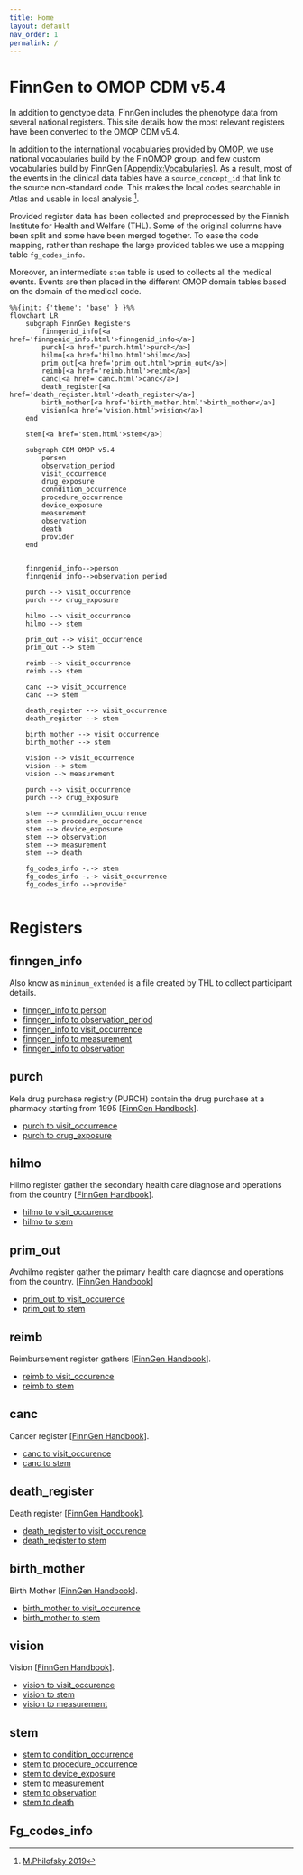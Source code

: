 ```yaml
---
title: Home
layout: default
nav_order: 1
permalink: /
---
```


# FinnGen to OMOP CDM v5.4 

In addition to genotype data, FinnGen includes the phenotype data from several national registers. 
This site details how the most relevant registers have been converted to the OMOP CDM v5.4. 

In addition to the international vocabularies provided by OMOP, we use national vocabularies build by the FinOMOP group, and few custom vocabularies build by FinnGen [[Appendix:Vocabularies](appendix_vocabularies.html)]. As a result, most of the events in the clinical data tables have a `source_concept_id` that link to the source non-standard code. This makes the local codes searchable in Atlas and usable in local analysis [^fn1].    

Provided register data has been collected and preprocessed by the Finnish Institute for Health and Welfare (THL). Some of the original columns have been split and some have been merged together. To ease the code mapping, rather than reshape the large provided tables we use a mapping table `fg_codes_info`. 

Moreover, an intermediate `stem` table is used to collects all the medical events. Events are then placed in the different OMOP domain tables based on the domain of the medical code.   


```mermaid
%%{init: {'theme': 'base' } }%%
flowchart LR
    subgraph FinnGen Registers
        finngenid_info[<a href='finngenid_info.html'>finngenid_info</a>]
        purch[<a href='purch.html'>purch</a>]
        hilmo[<a href='hilmo.html'>hilmo</a>]
        prim_out[<a href='prim_out.html'>prim_out</a>]
        reimb[<a href='reimb.html'>reimb</a>]
        canc[<a href='canc.html'>canc</a>]
        death_register[<a href='death_register.html'>death_register</a>]
        birth_mother[<a href='birth_mother.html'>birth_mother</a>]
        vision[<a href='vision.html'>vision</a>]
    end

    stem[<a href='stem.html'>stem</a>]

    subgraph CDM OMOP v5.4
        person
        observation_period
        visit_occurrence
        drug_exposure
        conndition_occurrence
        procedure_occurrence
        device_exposure
        measurement
        observation
        death
        provider
    end


    finngenid_info-->person
    finngenid_info-->observation_period

    purch --> visit_occurrence
    purch --> drug_exposure

    hilmo --> visit_occurrence
    hilmo --> stem

    prim_out --> visit_occurrence
    prim_out --> stem

    reimb --> visit_occurrence
    reimb --> stem

    canc --> visit_occurrence
    canc --> stem

    death_register --> visit_occurrence
    death_register --> stem

    birth_mother --> visit_occurrence
    birth_mother --> stem

    vision --> visit_occurrence
    vision --> stem
    vision --> measurement

    purch --> visit_occurrence
    purch --> drug_exposure
    
    stem --> conndition_occurrence 
    stem --> procedure_occurrence
    stem --> device_exposure
    stem --> observation
    stem --> measurement
    stem --> death

    fg_codes_info -.-> stem 
    fg_codes_info -.-> visit_occurrence 
    fg_codes_info -->provider
    
```

# Registers

## finngen_info
Also know as `minimum_extended` is a file created by THL to collect participant details. 

- [finngen_info to person](finngenid_info_to_person.html)
- [finngen_info to observation_period](finngenid_info_to_observation_period.html)
- [finngen_info to visit_occurrence](finngenid_info_to_visit_occurrence.html)
- [finngen_info to measurement](finngenid_info_to_measurement.html)
- [finngen_info to observation](finngenid_info_to_observation.html)

## purch
Kela drug purchase registry (PURCH) contain the drug purchase at a pharmacy starting from 1995 [[FinnGen Handbook](https://finngen.gitbook.io/finngen-analyst-handbook/finngen-data-specifics/red-library-data-individual-level-data/what-phenotype-files-are-available-in-sandbox-1/detailed-longitudinal-data/registers-in-the-detailed-longitudinal-data#the-care-notification-system-hilmo)].

- [purch to visit_occurrence](purch_to_visit_occurrence.html)
- [purch to drug_exposure](purch_to_drug_exposure.html)

## hilmo
Hilmo register gather the secondary health care diagnose and operations from the country [[FinnGen Handbook](https://finngen.gitbook.io/finngen-analyst-handbook/finngen-data-specifics/red-library-data-individual-level-data/what-phenotype-files-are-available-in-sandbox-1/detailed-longitudinal-data/registers-in-the-detailed-longitudinal-data#hilmo-care-register-for-health-care)]. 

- [hilmo to visit_occurence](hilmo_to_visit_occurrence.html)
- [hilmo to stem](hilmo_to_stem.html)

## prim_out
Avohilmo register gather the primary health care diagnose and operations from the country. 
[[FinnGen Handbook](https://finngen.gitbook.io/finngen-analyst-handbook/finngen-data-specifics/red-library-data-individual-level-data/what-phenotype-files-are-available-in-sandbox-1/detailed-longitudinal-data/registers-in-the-detailed-longitudinal-data#avohilmo-register-of-primary-health-care-visits)]

- [prim_out to visit_occurence](prim_out_to_visit_occurrence.htlm)
- [prim_out to stem](prim_out_to_stem.html)

## reimb
Reimbursement register gathers [[FinnGen Handbook](https://finngen.gitbook.io/finngen-analyst-handbook/finngen-data-specifics/red-library-data-individual-level-data/what-phenotype-files-are-available-in-sandbox-1/detailed-longitudinal-data/registers-in-the-detailed-longitudinal-data#drug-reimbursement-data-the-social-insurance-institution-kela-kansanelaekelaitos)]. 

- [reimb to visit_occurence](reimb_to_visit_occurrence.htlm)
- [reimb to stem](reimb_to_stem.html)

## canc
Cancer register [[FinnGen Handbook](https://finngen.gitbook.io/finngen-analyst-handbook/finngen-data-specifics/red-library-data-individual-level-data/what-phenotype-files-are-available-in-sandbox-1/detailed-longitudinal-data/registers-in-the-detailed-longitudinal-data#finnish-cancer-registry)]. 

- [canc to visit_occurence](canc_to_visit_occurrence.htlm)
- [canc to stem](canc_to_stem.html)

## death_register
Death register [[FinnGen Handbook](https://finngen.gitbook.io/finngen-analyst-handbook/finngen-data-specifics/red-library-data-individual-level-data/what-phenotype-files-are-available-in-sandbox-1/detailed-longitudinal-data/registers-in-the-detailed-longitudinal-data#cause-of-death-data-statistics-finland)]. 

- [death_register to visit_occurence](death_register_to_visit_occurrence.htlm)
- [death_register to stem](death_register_to_stem.html)

## birth_mother
Birth Mother [[FinnGen Handbook](https://finngen.gitbook.io/finngen-analyst-handbook/finngen-data-specifics/red-library-data-individual-level-data/what-phenotype-files-are-available-in-sandbox-1/detailed-longitudinal-data/registers-in-the-detailed-longitudinal-data#cause-of-death-data-statistics-finland)]. 

- [birth_mother to visit_occurence](birth_mother_to_visit_occurrence.html)
- [birth_mother to stem](birth_mother_to_stem.html)

## vision
Vision [[FinnGen Handbook](https://finngen.gitbook.io/finngen-handbook/finngen-data-specifics/red-library-data-individual-level-data/what-phenotype-files-are-available-in-sandbox-1/other-registers/the-finnish-register-of-visual-impairment)]. 

- [vision to visit_occurence](vision_to_visit_occurrence.html)
- [vision to stem](vision_to_stem.html)
- [vision to measurement](vision_to_measurement.html)


## stem

- [stem to condition_occurrence](stem_to_condition_occurrence.html)
- [stem to procedure_occurrence](stem_to_procedure_occurrence.html)
- [stem to device_exposure](stem_to_device_exposure.html)
- [stem to measurement](stem_to_measurement.html)
- [stem to observation](stem_to_observation.html)
- [stem to death](stem_to_death.html)


## Fg_codes_info


[^fn1]: [M.Philofsky 2019](https://ohdsi.org/wp-content/uploads/2020/10/Melanie-Philofsky-Philofsky-Mapping-Source-Codes-Poster.pdf)
